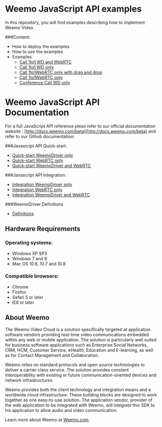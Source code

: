 # Weemo JavaScript API examples 


In this repository, you will find examples describing how to implement Weemo Video.


###Content:
- How to deploy the examples
- How to use the examples
- Examples
    - [Call 1to1 WD and WebRTC](https://github.com/weemo/Weemo.js_beta/tree/master/examples/Call%201to1%20WD%20and%20WebRTC)
    - [Call 1to1 WD only](https://github.com/weemo/Weemo.js_beta/tree/master/examples/Call%201to1%20WD%20only)
    - [Call 1to1WebRTC only with drag and drop](https://github.com/weemo/Weemo.js_beta/tree/master/examples/Call%201to1WebRTC%20only%20with%20drag%20and%20drop)
    - [Call 1to1WebRTC only](https://github.com/weemo/Weemo.js_beta/tree/master/examples/Call%201to1WebRTC%20only)
    - [Conference Call WD only](https://github.com/weemo/Weemo.js_beta/tree/master/examples/Conference%20Call%20WD%20only)


# Weemo JavaScript API Documentation

For a full JavaScript API reference plese refer to our official documentation website : [http://docs.weemo.com/beta](http://docs.weemo.com/beta) and refer to our Github documentation:

###Javascript API Quick-start:
- [Quick-start WeemoDriver only](https://github.com/weemo/Release-5.x/wiki/Javascript-API---Quick-start---WeemoDriver)
- [Quick-start WebRTC only](https://github.com/weemo/Release-5.x/wiki/Javascript-API---Quick-start---WebRTC)
- [Quick-start WeemoDriver and WebRTC](https://github.com/weemo/Release-5.x/wiki/Javascript-API---Quick-start)

###Javascript API Integration:
- [Integration WeemoDriver only](https://github.com/weemo/Release-5.x/wiki/Javascript-API-Integration---WeemoDriver)
- [Integration WebRTC only](https://github.com/weemo/Release-5.x/wiki/Javascript-API-Integration---WebRTC)
- [Integration WeemoDriver and WebRTC](https://github.com/weemo/Release-5.x/wiki/Javascript-API-Integration)

###WeemoDriver Definitions
- [Definitions](https://github.com/weemo/Release-4.0/wiki/WeemoDriver-Naming)

## Hardware Requirements

### Operating systems:
* Windows XP SP3 <br/>
* Windows 7 and 8<br/>
* Mac OS 10.6, 10.7 and 10.8


### Compatible browsers:
* Chrome <br/>
* Firefox <br/>
* Safari 5 or later<br/>
* IE8 or later


## About Weemo

The Weemo Video Cloud is a solution specifically targeted at application software vendors providing real-time video communications embedded within any web or mobile application. The solution is particularly well suited for business software applications such as Enterprise Social Networks, CRM, HCM, Customer Service, eHealth, Education and E-learning, as well as for Contact Management and Collaboration.

Weemo relies on standard protocols and open source technologies to deliver a carrier class service. The solution provides constant interoperability with existing or future communication-oriented devices and network infrastructures.

Weemo provides both the client technology and integration means and a worldwide cloud infrastructure. These building blocks are designed to work together as one easy-to-use solution. The application vendor, provider of the web application to be integrated with Weemo, will integrate this SDK to his application to allow audio and video communication.

Learn more about Weemo at <a href="http://www.weemo.com">Weemo.com</a>.
